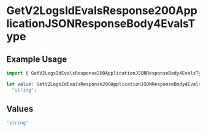 # GetV2LogsIdEvalsResponse200ApplicationJSONResponseBody4EvalsType

## Example Usage

```typescript
import { GetV2LogsIdEvalsResponse200ApplicationJSONResponseBody4EvalsType } from "orq-poc-typescript-multi-env-version/models/operations";

let value: GetV2LogsIdEvalsResponse200ApplicationJSONResponseBody4EvalsType =
  "string";
```

## Values

```typescript
"string"
```